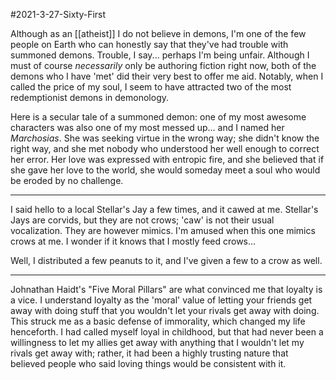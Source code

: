 #2021-3-27-Sixty-First

Although as an [[atheist]] I do not believe in demons, I'm one of the few people on Earth who can honestly say that they've had trouble with summoned demons.  Trouble, I say...  perhaps I'm being unfair.  Although I must of course *necessarily* only be authoring fiction right now, both of the demons who I have 'met' did their very best to offer me aid.	Notably, when I called the price of my soul, I seem to have attracted two of the most redemptionist demons in demonology.

Here is a secular tale of a summoned demon: one of my most awesome characters was also one of my most messed up... and I named her *Marchosias*.  She was seeking virtue in the wrong way; she didn't know the right way, and she met nobody who understood her well enough to correct her error.  Her love was expressed with entropic fire, and she believed that if she gave her love to the world, she would someday meet a soul who would be eroded by no challenge.

---
I said hello to a local Stellar's Jay a few times, and it cawed at me.  Stellar's Jays are corvids, but they are not crows; 'caw' is not their usual vocalization.  They are however mimics.  I'm amused when this one mimics crows at me.  I wonder if it knows that I mostly feed crows...

Well, I distributed a few peanuts to it, and I've given a few to a crow as well.

---
Johnathan Haidt's "Five Moral Pillars" are what convinced me that loyalty is a vice.  I understand loyalty as the 'moral' value of letting your friends get away with doing stuff that you wouldn't let your rivals get away with doing.  This struck me as a basic defense of immorality, which changed my life henceforth.  I had called myself loyal in childhood, but that had never been a willingness to let my allies get away with anything that I wouldn't let my rivals get away with; rather, it had been a highly trusting nature that believed people who said loving things would be consistent with it.